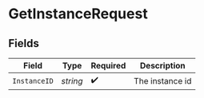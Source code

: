 # GetInstanceRequest


## Fields

| Field              | Type               | Required           | Description        |
| ------------------ | ------------------ | ------------------ | ------------------ |
| `InstanceID`       | *string*           | :heavy_check_mark: | The instance id    |